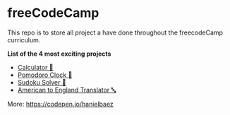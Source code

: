 # freeCodeCamp

This repo is to store all project a have done throughout the freecodeCamp curriculum.

<b>List of the 4 most exciting projects</b>

<ul>
  <li><a href="http://sturdy-things.surge.sh">Calculator 🧮</a></li>
  <li><a href="http://economic-feeling.surge.sh">Pomodoro Clock 🍅</a></li>
  <li><a href="http://sudoku-baez.herokuapp.com">Sudoku Solver 🧩</a></li>
  <li><a href="http://safe-meadow-18042.herokuapp.com">American to England Translator 🔤</a></li>
</ul>

More: https://codepen.io/hanielbaez

